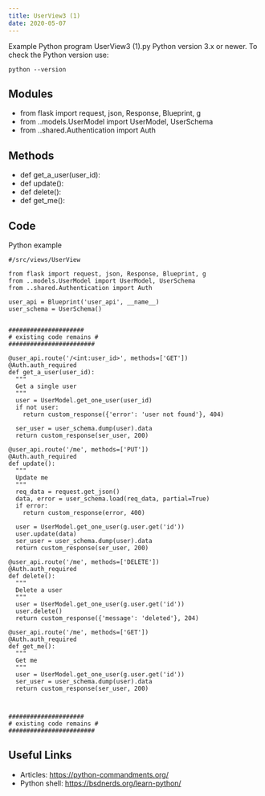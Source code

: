 ```yaml
---
title: UserView3 (1)
date: 2020-05-07
---
```

Example Python program UserView3 (1).py
Python version 3.x or newer.
To check the Python version use:

    python --version

## Modules

* from flask import request, json, Response, Blueprint, g
* from ..models.UserModel import UserModel, UserSchema
* from ..shared.Authentication import Auth

## Methods

* def get_a_user(user_id):
* def update():
* def delete():
* def get_me():

## Code

Python example

    #/src/views/UserView
    
    from flask import request, json, Response, Blueprint, g
    from ..models.UserModel import UserModel, UserSchema
    from ..shared.Authentication import Auth
    
    user_api = Blueprint('user_api', __name__)
    user_schema = UserSchema()
    
    
    #####################
    # existing code remains #
    ########################
    
    @user_api.route('/<int:user_id>', methods=['GET'])
    @Auth.auth_required
    def get_a_user(user_id):
      """
      Get a single user
      """
      user = UserModel.get_one_user(user_id)
      if not user:
        return custom_response({'error': 'user not found'}, 404)
      
      ser_user = user_schema.dump(user).data
      return custom_response(ser_user, 200)
    
    @user_api.route('/me', methods=['PUT'])
    @Auth.auth_required
    def update():
      """
      Update me
      """
      req_data = request.get_json()
      data, error = user_schema.load(req_data, partial=True)
      if error:
        return custom_response(error, 400)
    
      user = UserModel.get_one_user(g.user.get('id'))
      user.update(data)
      ser_user = user_schema.dump(user).data
      return custom_response(ser_user, 200)
    
    @user_api.route('/me', methods=['DELETE'])
    @Auth.auth_required
    def delete():
      """
      Delete a user
      """
      user = UserModel.get_one_user(g.user.get('id'))
      user.delete()
      return custom_response({'message': 'deleted'}, 204)
    
    @user_api.route('/me', methods=['GET'])
    @Auth.auth_required
    def get_me():
      """
      Get me
      """
      user = UserModel.get_one_user(g.user.get('id'))
      ser_user = user_schema.dump(user).data
      return custom_response(ser_user, 200)
    
    
    
    #####################
    # existing code remains #
    ########################
    

## Useful Links

- Articles: https://python-commandments.org/
- Python shell: https://bsdnerds.org/learn-python/
